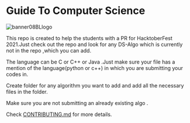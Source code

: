 # Guide To Computer Science


![banner08BLlogo](https://user-images.githubusercontent.com/71552047/135438921-29e3893f-9281-43c7-a11a-403a6e93cdd1.png)

This repo is created to help the students with a PR for HacktoberFest 2021.Just check out the repo and look for any DS-Algo which is currently not in the repo ,which you can add.

The language can be C or C++ or Java .Just make sure your file has a mention of the language(python or c++) in which you are submitting your codes in.

Create folder for any algorithm you want to add and add all the necessary files in the folder.

Make sure you are not submitting an already existing algo .

Check [CONTRIBUTING.md](CONTRIBUTING.md) for more details.


